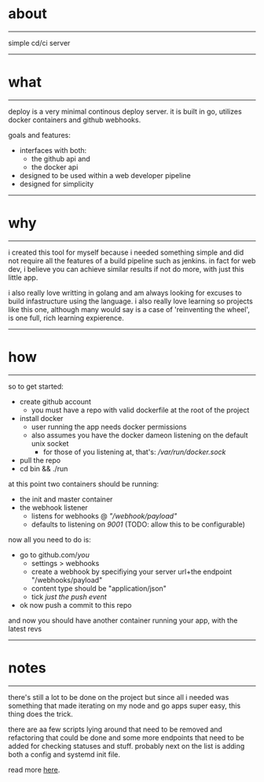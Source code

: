 # about

* * *

simple cd/ci server

* * *

# what

* * *

deploy is a very minimal continous deploy server. it is built in go, utilizes
docker containers and github webhooks.

goals and features:

* interfaces with both:
  * the github api and
  * the docker api
* designed to be used within a web developer pipeline
* designed for simplicity

* * *

# why

* * *

i created this tool for myself because i needed something simple and did not
require all the features of a build pipeline such as jenkins. in fact for web dev,
i believe you can achieve similar results if not do more, with just this little app.

i also really love writting in golang and am always looking for excuses to
build infastructure using the language. i also really love learning so projects
like this one, although many would say is a case of 'reinventing the wheel', is 
one full, rich learning expierence.

* * *

# how

* * *

so to get started:

* create github account
  * you must have a repo with valid dockerfile at the root of the project
* install docker
  * user running the app needs docker permissions
  * also assumes you have the docker dameon listening on the default unix socket
    * for those of you listening at, that's: _/var/run/docker.sock_
* pull the repo
* cd bin && ./run

at this point two containers should be running:

* the init and master container
* the webhook listener
  * listens for webhooks @ _"/webhook/payload"_
  * defaults to listening on _9001_ (TODO: allow this to be configurable)

now all you need to do is:

* go to github.com/_you_
  * settings > webhooks
  * create a webhook by specifiying your server url+the endpoint "/webhooks/payload"
  * content type should be "application/json"
  * tick _just the push event_
* ok now push a commit to this repo

and now you should have another container running your app, with the latest revs

* * *

# notes

* * *

there's still a lot to be done on the project but since all i needed was 
something that made iterating on my node and go apps super easy, this thing does
the trick.

there are aa few scripts lying around that need to be removed and refactoring
that could be done and some more endpoints that need to be added for checking
statuses and stuff. probably next on the list is adding both a config and
systemd init file.

read more [here](TODO.md).
